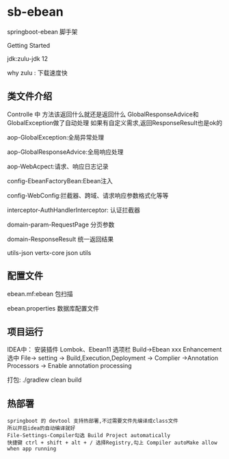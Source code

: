 # sb-ebean
springboot-ebean 脚手架


 Getting Started

jdk:zulu-jdk 12

why zulu : 下载速度快

## 类文件介绍
Controlle 中 方法该返回什么就还是返回什么 GlobalResponseAdvice和GlobalException做了自动处理
如果有自定义需求,返回ResponseResult也是ok的

aop-GlobalException:全局异常处理

aop-GlobalResponseAdvice:全局响应处理

aop-WebAcpect:请求、响应日志记录

config-EbeanFactoryBean:Ebean注入

config-WebConfig:拦截器、跨域、请求响应参数格式化等等

interceptor-AuthHandlerInterceptor: 认证拦截器

domain-param-RequestPage 分页参数

domain-ResponseResult 统一返回结果

utils-json vertx-core json utils


## 配置文件
ebean.mf:ebean 包扫描

ebean.properties 数据库配置文件


## 项目运行

IDEA中：
    安装插件 Lombok、Ebean11
    选项栏 Build->Ebean xxx Enhancement 选中
    File-> setting -> Build,Execution,Deployment -> Complier ->Annotation Processors -> Enable annotation processing


打包:
    ./gradlew clean build

## 热部署
    springboot 的 devtool 支持热部署,不过需要文件先编译成class文件
    所以开启idea的自动编译就好
    File-Settings-Compiler勾选 Build Project automatically
    快捷键 ctrl + shift + alt + / 选择Registry,勾上 Compiler autoMake allow when app running
